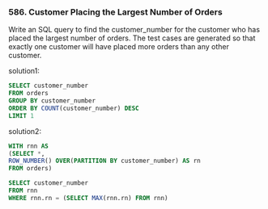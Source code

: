 ### 586. Customer Placing the Largest Number of Orders
Write an SQL query to find the customer_number for the customer who has placed the largest number of orders.
The test cases are generated so that exactly one customer will have placed more orders than any other customer.

solution1:
```sql
SELECT customer_number
FROM orders
GROUP BY customer_number
ORDER BY COUNT(customer_number) DESC
LIMIT 1
```
solution2:
```sql
WITH rnn AS
(SELECT *, 
ROW_NUMBER() OVER(PARTITION BY customer_number) AS rn
FROM orders)

SELECT customer_number
FROM rnn
WHERE rnn.rn = (SELECT MAX(rnn.rn) FROM rnn)

```
